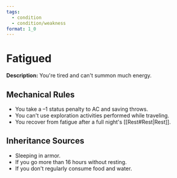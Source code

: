 ```yaml
---
tags:
  - condition
  - condition/weakness
format: 1_0
---
```

# Fatigued

**Description:** You're tired and can't summon much energy. 

## Mechanical Rules

- You take a –1 status penalty to AC and saving throws.
- You can't use exploration activities performed while traveling.
- You recover from fatigue after a full night's [[Rest#Rest|Rest]].

## Inheritance Sources

- Sleeping in armor.
- If you go more than 16 hours without resting.
- If you don't regularly consume food and water.